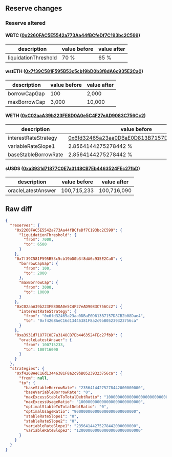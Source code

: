 ## Reserve changes

### Reserve altered

#### WBTC ([0x2260FAC5E5542a773Aa44fBCfeDf7C193bc2C599](https://etherscan.io/address/0x2260FAC5E5542a773Aa44fBCfeDf7C193bc2C599))

| description | value before | value after |
| --- | --- | --- |
| liquidationThreshold | 70 % | 65 % |


#### wstETH ([0x7f39C581F595B53c5cb19bD0b3f8dA6c935E2Ca0](https://etherscan.io/address/0x7f39C581F595B53c5cb19bD0b3f8dA6c935E2Ca0))

| description | value before | value after |
| --- | --- | --- |
| borrowCapGap | 100 | 2,000 |
| maxBorrowCap | 3,000 | 10,000 |


#### WETH ([0xC02aaA39b223FE8D0A0e5C4F27eAD9083C756Cc2](https://etherscan.io/address/0xC02aaA39b223FE8D0A0e5C4F27eAD9083C756Cc2))

| description | value before | value after |
| --- | --- | --- |
| interestRateStrategy | [0x6fd32465a23aa0DBaE0D813B7157D8CB2b08Dae4](https://etherscan.io/address/0x6fd32465a23aa0DBaE0D813B7157D8CB2b08Dae4) | [0xf4268AeC16d13446381F8a2c9bB05239323756ca](https://etherscan.io/address/0xf4268AeC16d13446381F8a2c9bB05239323756ca) |
| variableRateSlope1 | 2.8564144275278442 % | 2.3564144275278442 % |
| baseStableBorrowRate | 2.8564144275278442 % | 2.3564144275278442 % |


#### sUSDS ([0xa3931d71877C0E7a3148CB7Eb4463524FEc27fbD](https://etherscan.io/address/0xa3931d71877C0E7a3148CB7Eb4463524FEc27fbD))

| description | value before | value after |
| --- | --- | --- |
| oracleLatestAnswer | 100,715,233 | 100,716,090 |


## Raw diff

```json
{
  "reserves": {
    "0x2260FAC5E5542a773Aa44fBCfeDf7C193bc2C599": {
      "liquidationThreshold": {
        "from": 7000,
        "to": 6500
      }
    },
    "0x7f39C581F595B53c5cb19bD0b3f8dA6c935E2Ca0": {
      "borrowCapGap": {
        "from": 100,
        "to": 2000
      },
      "maxBorrowCap": {
        "from": 3000,
        "to": 10000
      }
    },
    "0xC02aaA39b223FE8D0A0e5C4F27eAD9083C756Cc2": {
      "interestRateStrategy": {
        "from": "0x6fd32465a23aa0DBaE0D813B7157D8CB2b08Dae4",
        "to": "0xf4268AeC16d13446381F8a2c9bB05239323756ca"
      }
    },
    "0xa3931d71877C0E7a3148CB7Eb4463524FEc27fbD": {
      "oracleLatestAnswer": {
        "from": 100715233,
        "to": 100716090
      }
    }
  },
  "strategies": {
    "0xf4268AeC16d13446381F8a2c9bB05239323756ca": {
      "from": null,
      "to": {
        "baseStableBorrowRate": "23564144275278442000000000",
        "baseVariableBorrowRate": "0",
        "maxExcessStableToTotalDebtRatio": "1000000000000000000000000000",
        "maxExcessUsageRatio": "100000000000000000000000000",
        "optimalStableToTotalDebtRatio": "0",
        "optimalUsageRatio": "900000000000000000000000000",
        "stableRateSlope1": "0",
        "stableRateSlope2": "0",
        "variableRateSlope1": "23564144275278442000000000",
        "variableRateSlope2": "1200000000000000000000000000"
      }
    }
  }
}
```